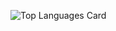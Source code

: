 <!--
**kazukios/kazukios** is a ✨ _special_ ✨ repository because its `README.md` (this file) appears on your GitHub profile.

Here are some ideas to get you started:

- 🔭 I’m currently working on ...
- 🌱 I’m currently learning ...
- 👯 I’m looking to collaborate on ...
- 🤔 I’m looking for help with ...
- 💬 Ask me about ...
- 📫 How to reach me: ...
- 😄 Pronouns: ...
- ⚡ Fun fact: ...
-->
<!--
[![kazukios's github stats](https://github-readme-stats.vercel.app/api?username=kazukios&count_private=true)](https://github.com/anuraghazra/github-readme-stats)
-->
![Top Languages Card](https://github-readme-stats.vercel.app/api/top-langs/?username=kazukios)  

